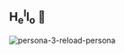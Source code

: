 ## H<sub>e</sub><sup>l</sup>l<sub>o</sub> 👋
![persona-3-reload-persona](https://github.com/user-attachments/assets/4a85bab5-71b4-4637-afb7-8dcd603cafbe)


<!--
**LeauJeanx/LeauJeanx** is a ✨ _special_ ✨ repository because its `README.md` (this file) appears on your GitHub profile.

Here are some ideas to get you started:

- 🔭 I’m currently working on ...
- 🌱 I’m currently learning ...
- 👯 I’m looking to collaborate on ...
- 🤔 I’m looking for help with ...
- 💬 Ask me about ...
- 📫 How to reach me: ...
- 😄 Pronouns: ...
- ⚡ Fun fact: ...
-->
